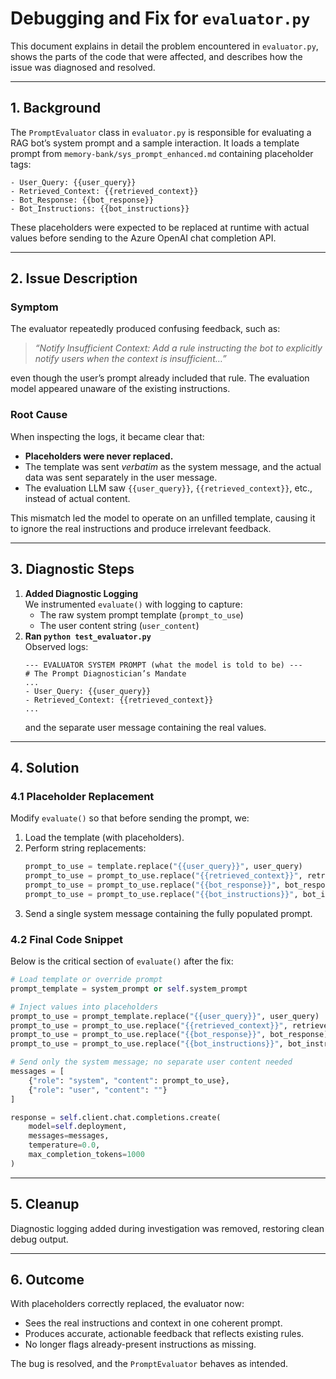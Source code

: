 # Debugging and Fix for `evaluator.py`

This document explains in detail the problem encountered in `evaluator.py`, shows the parts of the code that were affected, and describes how the issue was diagnosed and resolved.

---

## 1. Background

The `PromptEvaluator` class in `evaluator.py` is responsible for evaluating a RAG bot’s system prompt and a sample interaction. It loads a template prompt from `memory-bank/sys_prompt_enhanced.md` containing placeholder tags:

```text
- User_Query: {{user_query}}
- Retrieved_Context: {{retrieved_context}}
- Bot_Response: {{bot_response}}
- Bot_Instructions: {{bot_instructions}}
```

These placeholders were expected to be replaced at runtime with actual values before sending to the Azure OpenAI chat completion API.

---

## 2. Issue Description

### Symptom

The evaluator repeatedly produced confusing feedback, such as:

> *“Notify Insufficient Context: Add a rule instructing the bot to explicitly notify users when the context is insufficient…”*

even though the user’s prompt already included that rule. The evaluation model appeared unaware of the existing instructions.

### Root Cause

When inspecting the logs, it became clear that:

- **Placeholders were never replaced.**  
- The template was sent _verbatim_ as the system message, and the actual data was sent separately in the user message.  
- The evaluation LLM saw `{{user_query}}`, `{{retrieved_context}}`, etc., instead of actual content.

This mismatch led the model to operate on an unfilled template, causing it to ignore the real instructions and produce irrelevant feedback.

---

## 3. Diagnostic Steps

1. **Added Diagnostic Logging**  
   We instrumented `evaluate()` with logging to capture:
   - The raw system prompt template (`prompt_to_use`)
   - The user content string (`user_content`)
2. **Ran `python test_evaluator.py`**  
   Observed logs:
   ```text
   --- EVALUATOR SYSTEM PROMPT (what the model is told to be) ---
   # The Prompt Diagnostician’s Mandate
   ...
   - User_Query: {{user_query}}
   - Retrieved_Context: {{retrieved_context}}
   ...
   ```
   and the separate user message containing the real values.

---

## 4. Solution

### 4.1 Placeholder Replacement

Modify `evaluate()` so that before sending the prompt, we:

1. Load the template (with placeholders).
2. Perform string replacements:
   ```python
   prompt_to_use = template.replace("{{user_query}}", user_query)
   prompt_to_use = prompt_to_use.replace("{{retrieved_context}}", retrieved_context)
   prompt_to_use = prompt_to_use.replace("{{bot_response}}", bot_response)
   prompt_to_use = prompt_to_use.replace("{{bot_instructions}}", bot_instructions)
   ```
3. Send a single system message containing the fully populated prompt.

### 4.2 Final Code Snippet

Below is the critical section of `evaluate()` after the fix:

```python
# Load template or override prompt
prompt_template = system_prompt or self.system_prompt

# Inject values into placeholders
prompt_to_use = prompt_template.replace("{{user_query}}", user_query)
prompt_to_use = prompt_to_use.replace("{{retrieved_context}}", retrieved_context)
prompt_to_use = prompt_to_use.replace("{{bot_response}}", bot_response)
prompt_to_use = prompt_to_use.replace("{{bot_instructions}}", bot_instructions)

# Send only the system message; no separate user content needed
messages = [
    {"role": "system", "content": prompt_to_use},
    {"role": "user", "content": ""}
]

response = self.client.chat.completions.create(
    model=self.deployment,
    messages=messages,
    temperature=0.0,
    max_completion_tokens=1000
)
```

---

## 5. Cleanup

Diagnostic logging added during investigation was removed, restoring clean debug output.

---

## 6. Outcome

With placeholders correctly replaced, the evaluator now:

- Sees the real instructions and context in one coherent prompt.
- Produces accurate, actionable feedback that reflects existing rules.
- No longer flags already-present instructions as missing.

The bug is resolved, and the `PromptEvaluator` behaves as intended.
